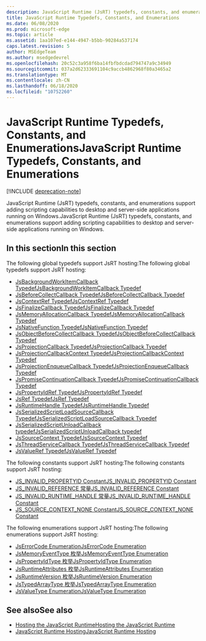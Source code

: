 ```yaml
---
description: JavaScript Runtime (JsRT) typedefs, constants, and enumerations support adding scripting capabilities to desktop and server-side applications running on Windows.
title: JavaScript Runtime Typedefs, Constants, and Enumerations
ms.date: 06/08/2020
ms.prod: microsoft-edge
ms.topic: article
ms.assetid: 1aa107ed-e144-4947-b5bb-90284a537174
caps.latest.revision: 5
author: MSEdgeTeam
ms.author: msedgedevrel
ms.openlocfilehash: 20c52c3a958f6ba14fbfbdcdad794747a9c34949
ms.sourcegitcommit: 037a2d62333691104c9accb4862968f80a3465a2
ms.translationtype: MT
ms.contentlocale: zh-CN
ms.lasthandoff: 06/18/2020
ms.locfileid: "10752260"
---
```

# <span data-ttu-id="1a703-103">JavaScript Runtime Typedefs, Constants, and Enumerations</span><span class="sxs-lookup"><span data-stu-id="1a703-103">JavaScript Runtime Typedefs, Constants, and Enumerations</span></span>  

[!INCLUDE [deprecation-note](../includes/deprecation-note.md)]  

<span data-ttu-id="1a703-104">JavaScript Runtime (JsRT) typedefs, constants, and enumerations support adding scripting capabilities to desktop and server-side applications running on Windows.</span><span class="sxs-lookup"><span data-stu-id="1a703-104">JavaScript Runtime (JsRT) typedefs, constants, and enumerations support adding scripting capabilities to desktop and server-side applications running on Windows.</span></span>  

## <span data-ttu-id="1a703-105">In this section</span><span class="sxs-lookup"><span data-stu-id="1a703-105">In this section</span></span>  

<span data-ttu-id="1a703-106">The following global typedefs support JsRT hosting:</span><span class="sxs-lookup"><span data-stu-id="1a703-106">The following global typedefs support JsRT hosting:</span></span>  

*   [<span data-ttu-id="1a703-107">JsBackgroundWorkItemCallback Typedef</span><span class="sxs-lookup"><span data-stu-id="1a703-107">JsBackgroundWorkItemCallback Typedef</span></span>](./jsbackgroundworkitemcallback-typedef.md)  
*   [<span data-ttu-id="1a703-108">JsBeforeCollectCallback Typedef</span><span class="sxs-lookup"><span data-stu-id="1a703-108">JsBeforeCollectCallback Typedef</span></span>](./jsbeforecollectcallback-typedef.md)  
*   [<span data-ttu-id="1a703-109">JsContextRef Typedef</span><span class="sxs-lookup"><span data-stu-id="1a703-109">JsContextRef Typedef</span></span>](./jscontextref-typedef.md)  
*   [<span data-ttu-id="1a703-110">JsFinalizeCallback Typedef</span><span class="sxs-lookup"><span data-stu-id="1a703-110">JsFinalizeCallback Typedef</span></span>](./jsfinalizecallback-typedef.md)  
*   [<span data-ttu-id="1a703-111">JsMemoryAllocationCallback Typedef</span><span class="sxs-lookup"><span data-stu-id="1a703-111">JsMemoryAllocationCallback Typedef</span></span>](./jsmemoryallocationcallback-typedef.md)  
*   [<span data-ttu-id="1a703-112">JsNativeFunction Typedef</span><span class="sxs-lookup"><span data-stu-id="1a703-112">JsNativeFunction Typedef</span></span>](./jsnativefunction-typedef.md)  
*   [<span data-ttu-id="1a703-113">JsObjectBeforeCollectCallback Typedef</span><span class="sxs-lookup"><span data-stu-id="1a703-113">JsObjectBeforeCollectCallback Typedef</span></span>](./jsobjectbeforecollectcallback-typedef.md)  
*   [<span data-ttu-id="1a703-114">JsProjectionCallback Typedef</span><span class="sxs-lookup"><span data-stu-id="1a703-114">JsProjectionCallback Typedef</span></span>](./jsprojectioncallback-typedef.md)  
*   [<span data-ttu-id="1a703-115">JsProjectionCallbackContext Typedef</span><span class="sxs-lookup"><span data-stu-id="1a703-115">JsProjectionCallbackContext Typedef</span></span>](./jsprojectioncallbackcontext-typedef.md)  
*   [<span data-ttu-id="1a703-116">JsProjectionEnqueueCallback Typedef</span><span class="sxs-lookup"><span data-stu-id="1a703-116">JsProjectionEnqueueCallback Typedef</span></span>](./jsprojectionenqueuecallback-typedef.md)  
*   [<span data-ttu-id="1a703-117">JsPromiseContinuationCallback Typedef</span><span class="sxs-lookup"><span data-stu-id="1a703-117">JsPromiseContinuationCallback Typedef</span></span>](./jspromisecontinuationcallback-typedef.md)  
*   [<span data-ttu-id="1a703-118">JsPropertyIdRef Typedef</span><span class="sxs-lookup"><span data-stu-id="1a703-118">JsPropertyIdRef Typedef</span></span>](./jspropertyidref-typedef.md)  
*   [<span data-ttu-id="1a703-119">JsRef Typedef</span><span class="sxs-lookup"><span data-stu-id="1a703-119">JsRef Typedef</span></span>](./jsref-typedef.md)  
*   [<span data-ttu-id="1a703-120">JsRuntimeHandle Typedef</span><span class="sxs-lookup"><span data-stu-id="1a703-120">JsRuntimeHandle Typedef</span></span>](./jsruntimehandle-typedef.md)  
*   [<span data-ttu-id="1a703-121">JsSerializedScriptLoadSourceCallback Typedef</span><span class="sxs-lookup"><span data-stu-id="1a703-121">JsSerializedScriptLoadSourceCallback Typedef</span></span>](./jsserializedscriptloadsourcecallback-typedef.md)  
*   [<span data-ttu-id="1a703-122">JsSerializedScriptUnloadCallback typedef</span><span class="sxs-lookup"><span data-stu-id="1a703-122">JsSerializedScriptUnloadCallback typedef</span></span>](./jsserializedscriptunloadcallback-typedef.md)  
*   [<span data-ttu-id="1a703-123">JsSourceContext Typedef</span><span class="sxs-lookup"><span data-stu-id="1a703-123">JsSourceContext Typedef</span></span>](./jssourcecontext-typedef.md)  
*   [<span data-ttu-id="1a703-124">JsThreadServiceCallback Typedef</span><span class="sxs-lookup"><span data-stu-id="1a703-124">JsThreadServiceCallback Typedef</span></span>](./jsthreadservicecallback-typedef.md)  
*   [<span data-ttu-id="1a703-125">JsValueRef Typedef</span><span class="sxs-lookup"><span data-stu-id="1a703-125">JsValueRef Typedef</span></span>](./jsvalueref-typedef.md)  

<span data-ttu-id="1a703-126">The following constants support JsRT hosting:</span><span class="sxs-lookup"><span data-stu-id="1a703-126">The following constants support JsRT hosting:</span></span>  

*   [<span data-ttu-id="1a703-127">JS_INVALID_PROPERTYID Constant</span><span class="sxs-lookup"><span data-stu-id="1a703-127">JS_INVALID_PROPERTYID Constant</span></span>](./js-invalid-propertyid-constant.md)  
*   [<span data-ttu-id="1a703-128">JS_INVALID_REFERENCE 常量</span><span class="sxs-lookup"><span data-stu-id="1a703-128">JS_INVALID_REFERENCE Constant</span></span>](./js-invalid-reference-constant.md)  
*   [<span data-ttu-id="1a703-129">JS_INVALID_RUNTIME_HANDLE 常量</span><span class="sxs-lookup"><span data-stu-id="1a703-129">JS_INVALID_RUNTIME_HANDLE Constant</span></span>](./js-invalid-runtime-handle-constant.md)  
*   [<span data-ttu-id="1a703-130">JS_SOURCE_CONTEXT_NONE Constant</span><span class="sxs-lookup"><span data-stu-id="1a703-130">JS_SOURCE_CONTEXT_NONE Constant</span></span>](./js-source-context-none-constant.md)  

<span data-ttu-id="1a703-131">The following enumerations support JsRT hosting:</span><span class="sxs-lookup"><span data-stu-id="1a703-131">The following enumerations support JsRT hosting:</span></span>  

*   [<span data-ttu-id="1a703-132">JsErrorCode Enumeration</span><span class="sxs-lookup"><span data-stu-id="1a703-132">JsErrorCode Enumeration</span></span>](./jserrorcode-enumeration.md)  
*   [<span data-ttu-id="1a703-133">JsMemoryEventType 枚举</span><span class="sxs-lookup"><span data-stu-id="1a703-133">JsMemoryEventType Enumeration</span></span>](./jsmemoryeventtype-enumeration.md)  
*   [<span data-ttu-id="1a703-134">JsPropertyIdType 枚举</span><span class="sxs-lookup"><span data-stu-id="1a703-134">JsPropertyIdType Enumeration</span></span>](./jspropertyidtype-enumeration.md)  
*   [<span data-ttu-id="1a703-135">JsRuntimeAttributes 枚举</span><span class="sxs-lookup"><span data-stu-id="1a703-135">JsRuntimeAttributes Enumeration</span></span>](./jsruntimeattributes-enumeration.md)  
*   [<span data-ttu-id="1a703-136">JsRuntimeVersion 枚举</span><span class="sxs-lookup"><span data-stu-id="1a703-136">JsRuntimeVersion Enumeration</span></span>](./jsruntimeversion-enumeration.md)  
*   [<span data-ttu-id="1a703-137">JsTypedArrayType 枚举</span><span class="sxs-lookup"><span data-stu-id="1a703-137">JsTypedArrayType Enumeration</span></span>](./jstypedarraytype-enumeration.md)  
*   [<span data-ttu-id="1a703-138">JsValueType Enumeration</span><span class="sxs-lookup"><span data-stu-id="1a703-138">JsValueType Enumeration</span></span>](./jsvaluetype-enumeration.md)  

## <span data-ttu-id="1a703-139">See also</span><span class="sxs-lookup"><span data-stu-id="1a703-139">See also</span></span>  

*   [<span data-ttu-id="1a703-140">Hosting the JavaScript Runtime</span><span class="sxs-lookup"><span data-stu-id="1a703-140">Hosting the JavaScript Runtime</span></span>](./hosting-the-javascript-runtime.md)  
*   [<span data-ttu-id="1a703-141">JavaScript Runtime Hosting</span><span class="sxs-lookup"><span data-stu-id="1a703-141">JavaScript Runtime Hosting</span></span>](../javascript-runtime-hosting.md)  
